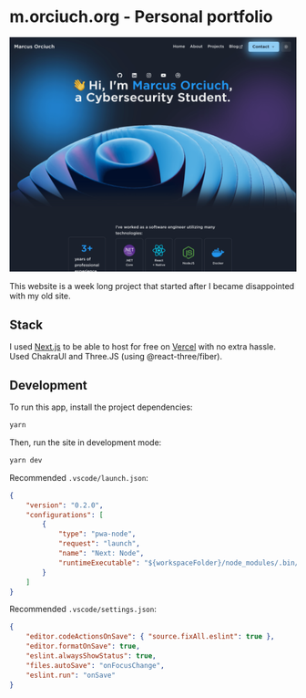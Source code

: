 # m.orciuch.org - Personal portfolio

<img src="./preview.png">

This website is a week long project that started after I became disappointed with my old site. 
## Stack

I used [Next.js](https://nextjs.org/) to be able to host for free on [Vercel](https://vercel.com) with no extra hassle. Used ChakraUI and Three.JS (using @react-three/fiber).

## Development

To run this app, install the project dependencies:
```bash
yarn
```

Then, run the site in development mode:
```bash
yarn dev
```

Recommended `.vscode/launch.json`:
```json
{
    "version": "0.2.0",
    "configurations": [
        {
            "type": "pwa-node",
            "request": "launch",
            "name": "Next: Node",
            "runtimeExecutable": "${workspaceFolder}/node_modules/.bin/next"
        }
    ]
}
```

Recommended `.vscode/settings.json`:
```json
{
    "editor.codeActionsOnSave": { "source.fixAll.eslint": true }, 
    "editor.formatOnSave": true, 
    "eslint.alwaysShowStatus": true, 
    "files.autoSave": "onFocusChange",
    "eslint.run": "onSave"
}
```